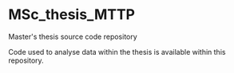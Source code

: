 # MSc_thesis_MTTP
Master's thesis source code repository

Code used to analyse data within the thesis is available within this repository.
